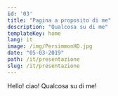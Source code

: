 ```yaml
---
id: '03'
title: "Pagina a proposito di me"
description: "Qualcosa su di me"
templateKey: home
lang: it
image: /img/PersimmonHD.jpg
date: "05-03-2019"
path: /it/presentazione
slug: /it/presentazione
---
```


Hello! ciao! Qualcosa su di me!
